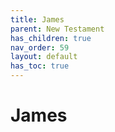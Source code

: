 ```yaml
---
title: James
parent: New Testament
has_children: true
nav_order: 59
layout: default
has_toc: true
---
```


# James
